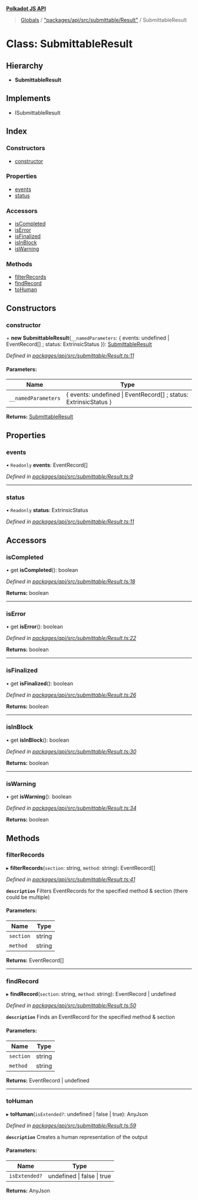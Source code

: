 **[Polkadot JS API](../README.md)**

> [Globals](../globals.md) / ["packages/api/src/submittable/Result"](../modules/_packages_api_src_submittable_result_.md) / SubmittableResult

# Class: SubmittableResult

## Hierarchy

* **SubmittableResult**

## Implements

* ISubmittableResult

## Index

### Constructors

* [constructor](_packages_api_src_submittable_result_.submittableresult.md#constructor)

### Properties

* [events](_packages_api_src_submittable_result_.submittableresult.md#events)
* [status](_packages_api_src_submittable_result_.submittableresult.md#status)

### Accessors

* [isCompleted](_packages_api_src_submittable_result_.submittableresult.md#iscompleted)
* [isError](_packages_api_src_submittable_result_.submittableresult.md#iserror)
* [isFinalized](_packages_api_src_submittable_result_.submittableresult.md#isfinalized)
* [isInBlock](_packages_api_src_submittable_result_.submittableresult.md#isinblock)
* [isWarning](_packages_api_src_submittable_result_.submittableresult.md#iswarning)

### Methods

* [filterRecords](_packages_api_src_submittable_result_.submittableresult.md#filterrecords)
* [findRecord](_packages_api_src_submittable_result_.submittableresult.md#findrecord)
* [toHuman](_packages_api_src_submittable_result_.submittableresult.md#tohuman)

## Constructors

### constructor

\+ **new SubmittableResult**(`__namedParameters`: { events: undefined \| EventRecord[] ; status: ExtrinsicStatus  }): [SubmittableResult](_packages_api_src_submittable_result_.submittableresult.md)

*Defined in [packages/api/src/submittable/Result.ts:11](https://github.com/polkadot-js/api/blob/cc926596e/packages/api/src/submittable/Result.ts#L11)*

#### Parameters:

Name | Type |
------ | ------ |
`__namedParameters` | { events: undefined \| EventRecord[] ; status: ExtrinsicStatus  } |

**Returns:** [SubmittableResult](_packages_api_src_submittable_result_.submittableresult.md)

## Properties

### events

• `Readonly` **events**: EventRecord[]

*Defined in [packages/api/src/submittable/Result.ts:9](https://github.com/polkadot-js/api/blob/cc926596e/packages/api/src/submittable/Result.ts#L9)*

___

### status

• `Readonly` **status**: ExtrinsicStatus

*Defined in [packages/api/src/submittable/Result.ts:11](https://github.com/polkadot-js/api/blob/cc926596e/packages/api/src/submittable/Result.ts#L11)*

## Accessors

### isCompleted

• get **isCompleted**(): boolean

*Defined in [packages/api/src/submittable/Result.ts:18](https://github.com/polkadot-js/api/blob/cc926596e/packages/api/src/submittable/Result.ts#L18)*

**Returns:** boolean

___

### isError

• get **isError**(): boolean

*Defined in [packages/api/src/submittable/Result.ts:22](https://github.com/polkadot-js/api/blob/cc926596e/packages/api/src/submittable/Result.ts#L22)*

**Returns:** boolean

___

### isFinalized

• get **isFinalized**(): boolean

*Defined in [packages/api/src/submittable/Result.ts:26](https://github.com/polkadot-js/api/blob/cc926596e/packages/api/src/submittable/Result.ts#L26)*

**Returns:** boolean

___

### isInBlock

• get **isInBlock**(): boolean

*Defined in [packages/api/src/submittable/Result.ts:30](https://github.com/polkadot-js/api/blob/cc926596e/packages/api/src/submittable/Result.ts#L30)*

**Returns:** boolean

___

### isWarning

• get **isWarning**(): boolean

*Defined in [packages/api/src/submittable/Result.ts:34](https://github.com/polkadot-js/api/blob/cc926596e/packages/api/src/submittable/Result.ts#L34)*

**Returns:** boolean

## Methods

### filterRecords

▸ **filterRecords**(`section`: string, `method`: string): EventRecord[]

*Defined in [packages/api/src/submittable/Result.ts:41](https://github.com/polkadot-js/api/blob/cc926596e/packages/api/src/submittable/Result.ts#L41)*

**`description`** Filters EventRecords for the specified method & section (there could be multiple)

#### Parameters:

Name | Type |
------ | ------ |
`section` | string |
`method` | string |

**Returns:** EventRecord[]

___

### findRecord

▸ **findRecord**(`section`: string, `method`: string): EventRecord \| undefined

*Defined in [packages/api/src/submittable/Result.ts:50](https://github.com/polkadot-js/api/blob/cc926596e/packages/api/src/submittable/Result.ts#L50)*

**`description`** Finds an EventRecord for the specified method & section

#### Parameters:

Name | Type |
------ | ------ |
`section` | string |
`method` | string |

**Returns:** EventRecord \| undefined

___

### toHuman

▸ **toHuman**(`isExtended?`: undefined \| false \| true): AnyJson

*Defined in [packages/api/src/submittable/Result.ts:59](https://github.com/polkadot-js/api/blob/cc926596e/packages/api/src/submittable/Result.ts#L59)*

**`description`** Creates a human representation of the output

#### Parameters:

Name | Type |
------ | ------ |
`isExtended?` | undefined \| false \| true |

**Returns:** AnyJson

